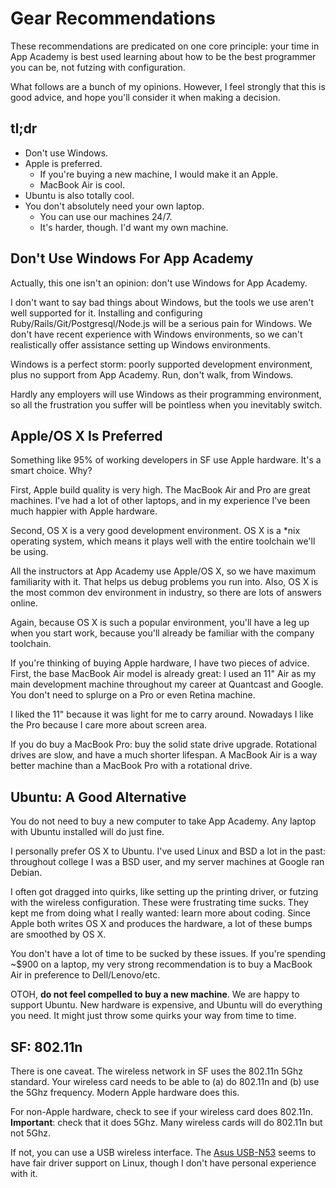 # Gear Recommendations

These recommendations are predicated on one core principle: your time
in App Academy is best used learning about how to be the best
programmer you can be, not futzing with configuration.

What follows are a bunch of my opinions. However, I feel strongly that
this is good advice, and hope you'll consider it when making a
decision.

## tl;dr

* Don't use Windows.
* Apple is preferred.
    * If you're buying a new machine, I would make it an Apple.
    * MacBook Air is cool.
* Ubuntu is also totally cool.
* You don't absolutely need your own laptop.
    * You can use our machines 24/7.
    * It's harder, though. I'd want my own machine.

## Don't Use Windows For App Academy

Actually, this one isn't an opinion: don't use Windows for App
Academy.

I don't want to say bad things about Windows, but the tools we use
aren't well supported for it. Installing and configuring
Ruby/Rails/Git/Postgresql/Node.js will be a serious pain for
Windows. We don't have recent experience with Windows environments, so
we can't realistically offer assistance setting up Windows
environments.

Windows is a perfect storm: poorly supported development environment,
plus no support from App Academy. Run, don't walk, from Windows.

Hardly any employers will use Windows as their programming
environment, so all the frustration you suffer will be pointless when
you inevitably switch.

## Apple/OS X Is Preferred

Something like 95% of working developers in SF use Apple
hardware. It's a smart choice. Why?

First, Apple build quality is very high. The MacBook Air and Pro are
great machines. I've had a lot of other laptops, and in my experience
I've been much happier with Apple hardware.

Second, OS X is a very good development environment. OS X is a *nix
operating system, which means it plays well with the entire toolchain
we'll be using.

All the instructors at App Academy use Apple/OS X, so we have maximum
familiarity with it. That helps us debug problems you run into. Also,
OS X is the most common dev environment in industry, so there are lots
of answers online.

Again, because OS X is such a popular environment, you'll have a leg
up when you start work, because you'll already be familiar with the
company toolchain.

If you're thinking of buying Apple hardware, I have two pieces of
advice. First, the base MacBook Air model is already great: I used an
11" Air as my main development machine throughout my career at
Quantcast and Google. You don't need to splurge on a Pro or even
Retina machine.

I liked the 11" because it was light for me to carry around. Nowadays
I like the Pro because I care more about screen area.

If you do buy a MacBook Pro: buy the solid state drive
upgrade. Rotational drives are slow, and have a much shorter
lifespan. A MacBook Air is a way better machine than a MacBook Pro
with a rotational drive.

## Ubuntu: A Good Alternative

You do not need to buy a new computer to take App Academy. Any laptop
with Ubuntu installed will do just fine.

I personally prefer OS X to Ubuntu. I've used Linux and BSD a lot in
the past: throughout college I was a BSD user, and my server machines
at Google ran Debian.

I often got dragged into quirks, like setting up the printing driver,
or futzing with the wireless configuration. These were frustrating
time sucks. They kept me from doing what I really wanted: learn more
about coding. Since Apple both writes OS X and produces the hardware,
a lot of these bumps are smoothed by OS X.

You don't have a lot of time to be sucked by these issues. If you're
spending ~$900 on a laptop, my very strong recommendation is to buy a
MacBook Air in preference to Dell/Lenovo/etc.

OTOH, **do not feel compelled to buy a new machine**. We are happy to
support Ubuntu. New hardware is expensive, and Ubuntu will do
everything you need. It might just throw some quirks your way from
time to time.

## SF: 802.11n

There is one caveat. The wireless network in SF uses the 802.11n 5Ghz
standard. Your wireless card needs to be able to (a) do 802.11n and
(b) use the 5Ghz frequency. Modern Apple hardware does this.

For non-Apple hardware, check to see if your wireless card does
802.11n. **Important**: check that it does 5Ghz. Many wireless cards
will do 802.11n but not 5Ghz.

If not, you can use a USB wireless interface. The
[Asus USB-N53][usb-n53] seems to have fair driver support on Linux,
though I don't have personal experience with it.

[usb-n53]: http://www.amazon.com/Asus-Wireless-N-Graphical-Interface-USB-N53/dp/B005SAKW9G
